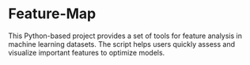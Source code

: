 # Feature-Map
This Python-based project provides a set of tools for feature analysis in machine learning datasets. The script helps users quickly assess and visualize important features to optimize models.
